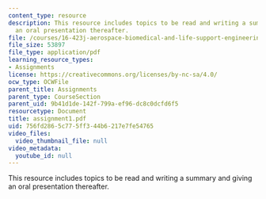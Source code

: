 ```yaml
---
content_type: resource
description: This resource includes topics to be read and writing a summary and giving
  an oral presentation thereafter.
file: /courses/16-423j-aerospace-biomedical-and-life-support-engineering-spring-2006/756fd2865c775ff344b6217e7fe54765_assignment1.pdf
file_size: 53897
file_type: application/pdf
learning_resource_types:
- Assignments
license: https://creativecommons.org/licenses/by-nc-sa/4.0/
ocw_type: OCWFile
parent_title: Assignments
parent_type: CourseSection
parent_uid: 9b41d1de-142f-799a-ef96-dc8c0dcfd6f5
resourcetype: Document
title: assignment1.pdf
uid: 756fd286-5c77-5ff3-44b6-217e7fe54765
video_files:
  video_thumbnail_file: null
video_metadata:
  youtube_id: null
---
```

This resource includes topics to be read and writing a summary and giving an oral presentation thereafter.